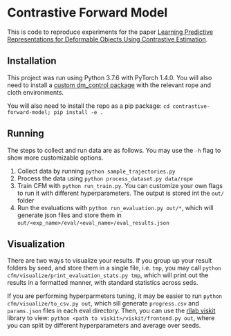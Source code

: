 # Contrastive Forward Model

This is code to reproduce experiments for the paper [Learning Predictive Representations for Deformable Objects Using Contrastive Estimation](https://arxiv.org/abs/2003.05436).

## Installation
This project was run using Python 3.7.6 with PyTorch 1.4.0. You will also need to install a [custom dm_control package](https://github.com/wilson1yan/dm_control/tree/cfm) with the relevant rope and cloth environments. 

You will also need to install the repo as a pip package: `cd contrastive-forward-model; pip install -e .`

## Running
The steps to collect and run data are as follows. You may use the `-h` flag to show more customizable options.
1. Collect data by running `python sample_trajectories.py`
2. Process the data using `python process_dataset.py data/rope`
3. Train CFM with `python run_train.py`. You can customize your own flags to run it with different hyperparameters. The output is stored int the `out/` folder
4. Run the evaluations with `python run_evaluation.py out/*`, which will generate json files and store them in `out/<exp_name>/eval/<eval_name>/eval_results.json`

## Visualization
There are two ways to visualize your results. If you group up your result folders by seed, and store them in a single file, i.e. `tmp`, you may call `python cfm/visualize/print_evaluation_stats.py tmp`, which will print out the results in a formatted manner, with standard statistics across seds.

If you are performing hyperparmeters tuning, it may be easier to run `python cfm/visualize/to_csv.py out`, which sill generate `progress.csv` and `params.json` files in each eval directory. Then, you can use the [rllab viskit](https://github.com/vitchyr/viskit) library to view: `python <path to viskit>/viskit/frontend.py out`, where you can split by different hyperparameters and average over seeds.

